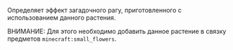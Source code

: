 Определяет эффект загадочного рагу, приготовленного с использованием данного растения.

ВНИМАНИЕ: Для этого необходимо добавить данное растение в связку предметов `minecraft:small_flowers`.